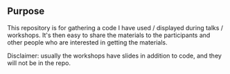 ## Purpose 
This repository is for gathering a code I have used / displayed during talks / workshops. It's then easy to share
the materials to the participants and other people who are interested in getting the materials. 


Disclaimer: usually the workshops have slides in addition to code, and they will not be in the repo. 
